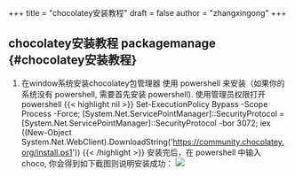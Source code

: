 +++
title = "chocolatey安装教程"
draft = false
author = "zhangxingong"
+++

## chocolatey安装教程 <span class="tag"><span class="package">package</span><span class="manage">manage</span></span> {#chocolatey安装教程}

1.  在window系统安装chocolatey包管理器
    使用 powershell 来安装（如果你的系统没有 powershell, 需要首先安装 powershell).
    使用管理员权限打开 powershell
    {{< highlight nil >}}
    Set-ExecutionPolicy Bypass -Scope Process -Force; [System.Net.ServicePointManager]::SecurityProtocol = [System.Net.ServicePointManager]::SecurityProtocol -bor 3072; iex ((New-Object System.Net.WebClient).DownloadString('https://community.chocolatey.org/install.ps1'))
    {{< /highlight >}}
    安装完后，在 powershell 中输入 choco, 你会得到如下截图则说明安装成功：
    ![](https://book.emacs-china.org/img/2022-10-16_20-36-02_screenshot.jpg)
